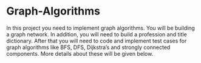 # Graph-Algorithms
In this project you need to implement graph algorithms. You will be building a graph network. In addition, you will need to build a profession and title dictionary. After that you will need to code and implement test cases for graph algorithms like BFS, DFS, Dijkstra’s and strongly connected components. More details about these will be given below.
